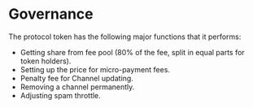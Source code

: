 # Governance

The protocol token has the following major functions that it performs:

* Getting share from fee pool \(80% of the fee, split in equal parts for token holders\).
* Setting up the price for micro-payment fees.
* Penalty fee for Channel updating.
* Removing a channel permanently.
* Adjusting spam throttle.



